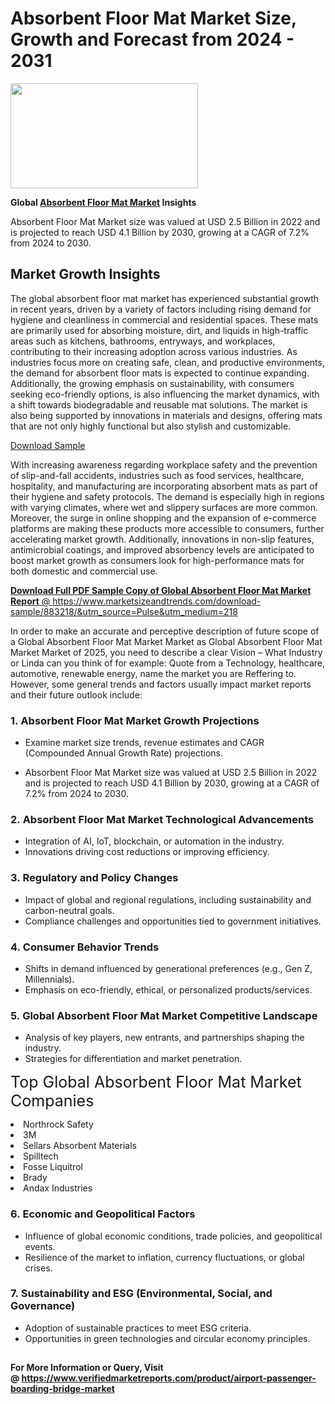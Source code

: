 <H1>Absorbent Floor Mat Market Size, Growth and Forecast from 2024 - 2031</H1><img class="aligncenter size-medium wp-image-584254" src="https://thirdeyenews.in/wp-content/uploads/2024/09/Global-Market-Research-300x168.jpeg" alt="" width="300" height="168" /><p><strong>Global&nbsp;<a href="https://www.marketsizeandtrends.com/download-sample/883218/&amp;utm_source=Pulse&amp;utm_medium=218">Absorbent Floor Mat Market</a> Insights</strong></p><p>Absorbent Floor Mat Market size was valued at USD 2.5 Billion in 2022 and is projected to reach USD 4.1 Billion by 2030, growing at a CAGR of 7.2% from 2024 to 2030.</p><p><h2>Market Growth Insights</h2> <p>The global absorbent floor mat market has experienced substantial growth in recent years, driven by a variety of factors including rising demand for hygiene and cleanliness in commercial and residential spaces. These mats are primarily used for absorbing moisture, dirt, and liquids in high-traffic areas such as kitchens, bathrooms, entryways, and workplaces, contributing to their increasing adoption across various industries. As industries focus more on creating safe, clean, and productive environments, the demand for absorbent floor mats is expected to continue expanding. Additionally, the growing emphasis on sustainability, with consumers seeking eco-friendly options, is also influencing the market dynamics, with a shift towards biodegradable and reusable mat solutions. The market is also being supported by innovations in materials and designs, offering mats that are not only highly functional but also stylish and customizable.</p> <p><a href="#">Download Sample</a></p> <p>With increasing awareness regarding workplace safety and the prevention of slip-and-fall accidents, industries such as food services, healthcare, hospitality, and manufacturing are incorporating absorbent mats as part of their hygiene and safety protocols. The demand is especially high in regions with varying climates, where wet and slippery surfaces are more common. Moreover, the surge in online shopping and the expansion of e-commerce platforms are making these products more accessible to consumers, further accelerating market growth. Additionally, innovations in non-slip features, antimicrobial coatings, and improved absorbency levels are anticipated to boost market growth as consumers look for high-performance mats for both domestic and commercial use.</p> <p><a href="#"></p><p><span class=""><strong>Download Full PDF Sample Copy of Global Absorbent Floor Mat Market Report</strong> @ <a href="https://www.marketsizeandtrends.com/download-sample/883218/&amp;utm_source=Pulse&amp;utm_medium=218" target="_blank">https://www.marketsizeandtrends.com/download-sample/883218/&amp;utm_source=Pulse&amp;utm_medium=218</a></span></p><p>In order to make an accurate and perceptive description of future scope of a Global&nbsp;Absorbent Floor Mat Market Market as Global&nbsp;Absorbent Floor Mat Market Market of 2025, you need to describe a clear Vision &ndash; What Industry or Linda can you think of for example: Quote from a Technology, healthcare, automotive, renewable energy, name the market you are Reffering to. However, some general trends and factors usually impact market reports and their future outlook include:</p><h3>1.&nbsp;<strong>Absorbent Floor Mat Market Growth Projections</strong></h3><ul><li>Examine market size trends, revenue estimates and CAGR (Compounded Annual Growth Rate) projections.</li><li><p>Absorbent Floor Mat Market size was valued at USD 2.5 Billion in 2022 and is projected to reach USD 4.1 Billion by 2030, growing at a CAGR of 7.2% from 2024 to 2030.</p></li></ul><h3>2.&nbsp;<strong>Absorbent Floor Mat Market Technological Advancements</strong></h3><ul><li>Integration of AI, IoT, blockchain, or automation in the industry.</li><li>Innovations driving cost reductions or improving efficiency.</li></ul><h3>3.&nbsp;<strong>Regulatory and Policy Changes</strong></h3><ul><li>Impact of global and regional regulations, including sustainability and carbon-neutral goals.</li><li>Compliance challenges and opportunities tied to government initiatives.</li></ul><h3>4.&nbsp;<strong>Consumer Behavior Trends</strong></h3><ul><li>Shifts in demand influenced by generational preferences (e.g., Gen Z, Millennials).</li><li>Emphasis on eco-friendly, ethical, or personalized products/services.</li></ul><h3>5.&nbsp;<strong>Global Absorbent Floor Mat Market Competitive Landscape</strong></h3><ul><li>Analysis of key players, new entrants, and partnerships shaping the industry.</li><li>Strategies for differentiation and market penetration.</li></ul><p data-pm-slice="1 1 []"><span style="color: inherit; font-family: inherit; font-size: 25px;">Top Global Absorbent Floor Mat Market Companies</span></p><div class="" data-test-id=""><p><li>Northrock Safety</li><li> 3M</li><li> Sellars Absorbent Materials</li><li> Spilltech</li><li> Fosse Liquitrol</li><li> Brady</li><li> Andax Industries</li></p></div><h3>6.&nbsp;<strong>Economic and Geopolitical Factors</strong></h3><ul><li>Influence of global economic conditions, trade policies, and geopolitical events.</li><li>Resilience of the market to inflation, currency fluctuations, or global crises.</li></ul><h3>7.&nbsp;<strong>Sustainability and ESG (Environmental, Social, and Governance)</strong></h3><ul><li>Adoption of sustainable practices to meet ESG criteria.</li><li>Opportunities in green technologies and circular economy principles.</li></ul><h2><strong style="font-size: 14px;">For More Information or Query, Visit @&nbsp;</strong><a style="background-color: #ffffff; font-size: 14px;" href="https://www.marketsizeandtrends.com/report/absorbent-floor-mat-market/" target="_blank">https://www.verifiedmarketreports.com/product/airport-passenger-boarding-bridge-market</a></h2>
